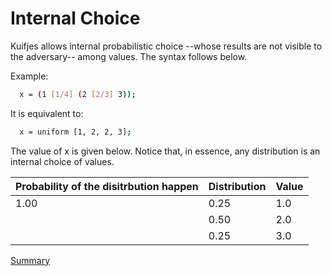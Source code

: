 # Internal Choice

Kuifjes allows internal probabilistic choice --whose results are not visible to the adversary-- among values.
The syntax follows below.

Example:
```sh
  x = (1 [1/4] (2 [2/3] 3));
```

It is equivalent to:
```sh
  x = uniform [1, 2, 2, 3];
```
The value of x is given below. Notice that, in essence, any distribution is an internal choice of values.

| Probability of the disitrbution happen | Distribution | Value | 
| --- | --- | --- |
| 1.00 | 0.25 | 1.0 |
| | 0.50 | 2.0 |
| | 0.25 | 3.0 |

[Summary](https://github.com/gleisonsdm/Kuifje-Documentation)
